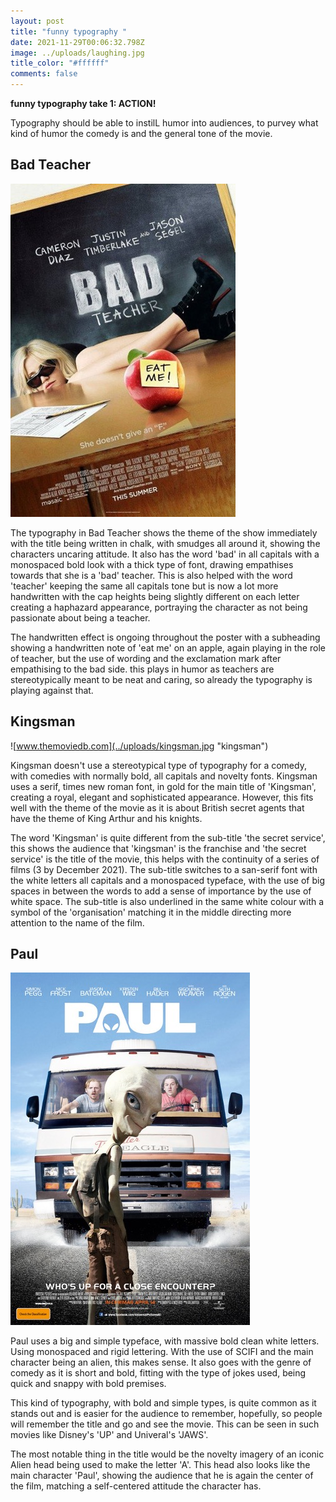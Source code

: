 ```yaml
---
layout: post
title: "funny typography "
date: 2021-11-29T00:06:32.798Z
image: ../uploads/laughing.jpg
title_color: "#ffffff"
comments: false
---
```

**funny typography take 1: ACTION!**

Typography should be able to instilL humor into audiences, to purvey what kind of humor the comedy is and the general tone of the movie. 

## Bad Teacher

![movierankings.com](../uploads/badteacher.jpg "bad teacher")

The typography in Bad Teacher shows the theme of the show immediately with the title being written in chalk, with smudges all around it, showing the characters uncaring attitude. It also has the word 'bad' in all capitals with a monospaced bold look with a thick type of font, drawing empathises towards that she is a 'bad' teacher. This is also helped with the word 'teacher' keeping the same all capitals tone but is now a lot more handwritten with the cap heights being slightly different on each letter creating a haphazard appearance, portraying the character as not being passionate about being a teacher.

The handwritten effect is ongoing throughout the poster with a subheading showing a handwritten note of 'eat me' on an apple, again playing in the role of teacher, but the use of wording and the exclamation mark after empathising to the bad side. this plays in humor as teachers are stereotypically meant to be neat and caring, so already the typography is playing against that.  

## Kingsman

![www.themoviedb.com](../uploads/kingsman.jpg "kingsman")

Kingsman doesn't use a stereotypical type of typography for a comedy, with comedies with normally bold, all capitals and novelty fonts. Kingsman uses a serif, times new roman font, in gold for the main title of 'Kingsman', creating a royal, elegant and sophisticated appearance. However, this fits well with the theme of the movie as it is about British secret agents that have the theme of King Arthur and his knights. 

The word 'Kingsman' is quite different from the sub-title 'the secret service', this shows the audience that 'kingsman' is the franchise and 'the secret service' is the title of the movie, this helps with the continuity of a series of films (3 by December 2021). The sub-title switches to a san-serif font with the white letters all capitals and a monospaced typeface, with the use of big spaces in between the words to add a sense of importance by the use of white space. The sub-title is also underlined in the same white colour with a symbol of the 'organisation' matching it in the middle directing more attention to the name of the film.

## Paul

![fanart.tv](../uploads/paulreal.jpg "paul")

Paul uses a big and simple typeface, with massive bold clean white letters. Using monospaced and rigid lettering. With the use of SCIFI and the main character being an alien, this makes sense. It also goes with the genre of comedy as it is short and bold, fitting with the type of jokes used, being quick and snappy with bold premises. 

This kind of typography, with bold and simple types, is quite common as it stands out and is easier for the audience to remember, hopefully, so people will remember the title and go and see the movie. This can be seen in such movies like Disney's 'UP' and Univeral's 'JAWS'.

The most notable thing in the title would be the novelty imagery of an iconic Alien head being used to make the letter 'A'. This head also looks like the main character 'Paul', showing the audience that he is again the center of the film, matching a self-centered attitude the character has.